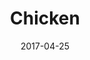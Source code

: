 ---
title: Chicken
date: '2017-04-25'
thumb_image: images/mar-2yo/chicken.jpg
thumb_image_alt: Chicken
image: images/mar-2yo/chicken.jpg
image_alt: Chicken
template: project
---	